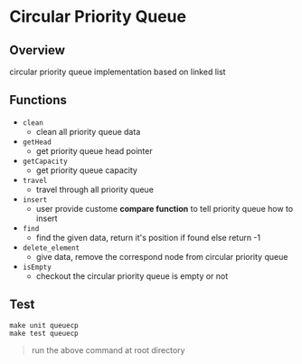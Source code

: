 # Circular Priority Queue

## Overview
circular priority queue implementation based on linked list

## Functions
+ `clean`
    + clean all priority queue data
+ `getHead`
    + get priority queue head pointer
+ `getCapacity`
    + get priority queue capacity
+ `travel`
    + travel through all priority queue
+ `insert`
    + user provide custome **compare function** to tell priority queue how to insert
+ `find`
    + find the given data, return it's position if found else return -1
+ `delete_element`
    + give data, remove the correspond node from circular priority queue
+ `isEmpty`
    + checkout the circular priority queue is empty or not

## Test
```=1
make unit queuecp
make test queuecp
```

> run the above command at root directory

